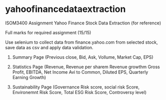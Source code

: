 # yahoofinancedataextraction

ISOM3400 Assignment Yahoo Finance Stock Data Extraction (for reference)

Full marks for required assignment (15/15)

Use selenium to collect data from finance.yahoo.com from selected stock, save data as csv and apply data validation.

1. Summary Page (Previous close, Bid, Ask, Vollume, Market Cap, EPS)

2. Statistics Page (Revenue, Revenue per sharem Revenue growthm Gross Profit, EBITDA, Net Income Avi to Common, Diluted EPS, Quarterly Earning Growth)

3. Sustainability Page (Governance Risk score, social risk Score, Environemnt Risk Score, Total ESG Risk Score, Controversy level) 
